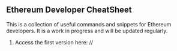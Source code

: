 ## Ethereum Developer CheatSheet

This is a collection of useful commands and snippets for Ethereum developers. It is a work in progress and will be updated regularly.

1. Access the first version here: //
